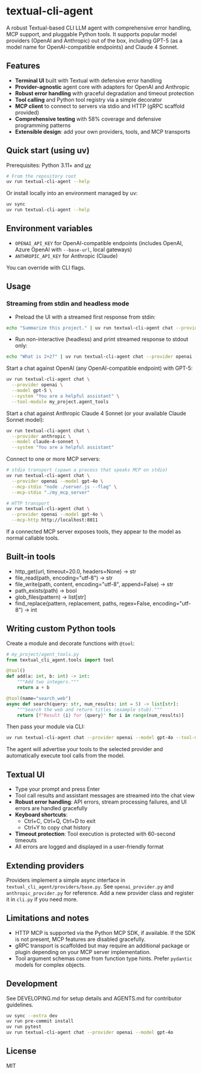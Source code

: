 # textual-cli-agent

A robust Textual-based CLI LLM agent with comprehensive error handling, MCP support, and pluggable Python tools. It supports popular model providers (OpenAI and Anthropic) out of the box, including GPT-5 (as a model name for OpenAI-compatible endpoints) and Claude 4 Sonnet.

## Features

- **Terminal UI** built with Textual with defensive error handling
- **Provider-agnostic** agent core with adapters for OpenAI and Anthropic
- **Robust error handling** with graceful degradation and timeout protection
- **Tool calling** and Python tool registry via a simple decorator
- **MCP client** to connect to servers via stdio and HTTP (gRPC scaffold provided)
- **Comprehensive testing** with 58% coverage and defensive programming patterns
- **Extensible design**: add your own providers, tools, and MCP transports

## Quick start (using uv)

Prerequisites: Python 3.11+ and [uv](https://github.com/astral-sh/uv)

```bash
# From the repository root
uv run textual-cli-agent --help
```

Or install locally into an environment managed by uv:

```bash
uv sync
uv run textual-cli-agent --help
```

## Environment variables

- `OPENAI_API_KEY` for OpenAI-compatible endpoints (includes OpenAI, Azure OpenAI with `--base-url`, local gateways)
- `ANTHROPIC_API_KEY` for Anthropic (Claude)

You can override with CLI flags.

## Usage

### Streaming from stdin and headless mode

- Preload the UI with a streamed first response from stdin:

```bash
echo "Summarize this project." | uv run textual-cli-agent chat --provider openai --model gpt-4o --prompt-stdin
```

- Run non-interactive (headless) and print streamed response to stdout only:

```bash
echo "What is 2+2?" | uv run textual-cli-agent chat --provider openai --model gpt-4o --non-interactive
```


Start a chat against OpenAI (any OpenAI-compatible endpoint) with GPT-5:

```bash
uv run textual-cli-agent chat \
  --provider openai \
  --model gpt-5 \
  --system "You are a helpful assistant" \
  --tool-module my_project.agent_tools
```

Start a chat against Anthropic Claude 4 Sonnet (or your available Claude Sonnet model):

```bash
uv run textual-cli-agent chat \
  --provider anthropic \
  --model claude-4-sonnet \
  --system "You are a helpful assistant"
```

Connect to one or more MCP servers:

```bash
# stdio transport (spawn a process that speaks MCP on stdio)
uv run textual-cli-agent chat \
  --provider openai --model gpt-4o \
  --mcp-stdio "node ./server.js --flag" \
  --mcp-stdio "./my_mcp_server"

# HTTP transport
uv run textual-cli-agent chat \
  --provider openai --model gpt-4o \
  --mcp-http http://localhost:8011
```

If a connected MCP server exposes tools, they appear to the model as normal callable tools.

## Built-in tools

- http_get(url, timeout=20.0, headers=None) -> str
- file_read(path, encoding="utf-8") -> str
- file_write(path, content, encoding="utf-8", append=False) -> str
- path_exists(path) -> bool
- glob_files(pattern) -> list[str]
- find_replace(pattern, replacement, paths, regex=False, encoding="utf-8") -> int

## Writing custom Python tools

Create a module and decorate functions with `@tool`:

```python
# my_project/agent_tools.py
from textual_cli_agent.tools import tool

@tool()
def add(a: int, b: int) -> int:
    """Add two integers."""
    return a + b

@tool(name="search_web")
async def search(query: str, num_results: int = 5) -> list[str]:
    """Search the web and return titles (example stub)."""
    return [f"Result {i} for {query}" for i in range(num_results)]
```

Then pass your module via CLI:

```bash
uv run textual-cli-agent chat --provider openai --model gpt-4o --tool-module my_project.agent_tools
```

The agent will advertise your tools to the selected provider and automatically execute tool calls from the model.

## Textual UI

- Type your prompt and press Enter
- Tool call results and assistant messages are streamed into the chat view
- **Robust error handling**: API errors, stream processing failures, and UI errors are handled gracefully
- **Keyboard shortcuts**:
  - Ctrl+C, Ctrl+Q, Ctrl+D to exit
  - Ctrl+Y to copy chat history
- **Timeout protection**: Tool execution is protected with 60-second timeouts
- All errors are logged and displayed in a user-friendly format

## Extending providers

Providers implement a simple async interface in `textual_cli_agent/providers/base.py`. See `openai_provider.py` and `anthropic_provider.py` for reference. Add a new provider class and register it in `cli.py` if you need more.

## Limitations and notes

- HTTP MCP is supported via the Python MCP SDK, if available. If the SDK is not present, MCP features are disabled gracefully.
- gRPC transport is scaffolded but may require an additional package or plugin depending on your MCP server implementation.
- Tool argument schemas come from function type hints. Prefer `pydantic` models for complex objects.

## Development

See DEVELOPING.md for setup details and AGENTS.md for contributor guidelines.

```bash
uv sync --extra dev
uv run pre-commit install
uv run pytest
uv run textual-cli-agent chat --provider openai --model gpt-4o
```

## License

MIT
